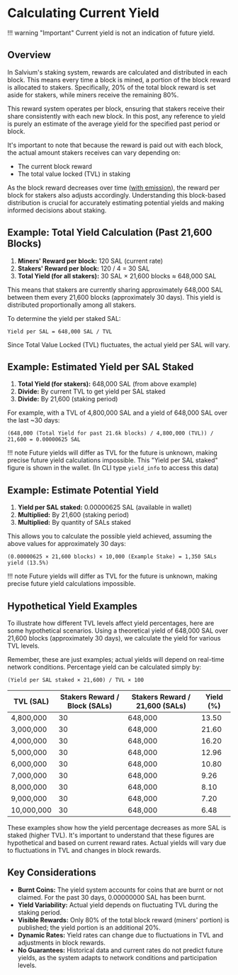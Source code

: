 # Calculating Current Yield

!!! warning "Important"
    Current yield is not an indication of future yield.

## Overview

In Salvium's staking system, rewards are calculated and distributed in each block. This means every time a block is mined, a portion of the block reward is allocated to stakers. Specifically, 20% of the total block reward is set aside for stakers, while miners receive the remaining 80%. 

This reward system operates per block, ensuring that stakers receive their share consistently with each new block. In this post, any reference to yield is purely an estimate of the average yield for the specified past period or block.

It's important to note that because the reward is paid out with each block, the actual amount stakers receives can vary depending on:

* The current block reward
* The total value locked (TVL) in staking

As the block reward decreases over time ([with emission](Mining%20and%20Emissions.md)), the reward per block for stakers also adjusts accordingly. Understanding this block-based distribution is crucial for accurately estimating potential yields and making informed decisions about staking.

## Example: Total Yield Calculation (Past 21,600 Blocks)

1. **Miners' Reward per block:** 120 SAL (current rate)
2. **Stakers' Reward per block:** 120 / 4 = 30 SAL
3. **Total Yield (for all stakers):** 30 SAL × 21,600 blocks ≈ 648,000 SAL

This means that stakers are currently sharing approximately 648,000 SAL between them every 21,600 blocks (approximately 30 days). This yield is distributed proportionally among all stakers.

To determine the yield per staked SAL:

```
Yield per SAL = 648,000 SAL / TVL
```

Since Total Value Locked (TVL) fluctuates, the actual yield per SAL will vary.

## Example: Estimated Yield per SAL Staked

1. **Total Yield (for stakers):** 648,000 SAL (from above example)
2. **Divide:** By current TVL to get yield per SAL staked
3. **Divide:** By 21,600 (staking period)

For example, with a TVL of 4,800,000 SAL and a yield of 648,000 SAL over the last ~30 days:

```
(648,000 (Total Yield for past 21.6k blocks) / 4,800,000 (TVL)) / 21,600 = 0.00000625 SAL
```

!!! note
    Future yields will differ as TVL for the future is unknown, making precise future yield calculations impossible. This "Yield per SAL staked" figure is shown in the wallet. (In CLI type `yield_info` to access this data)

## Example: Estimate Potential Yield

1. **Yield per SAL staked:** 0.00000625 SAL (available in wallet)
2. **Multiplied:** By 21,600 (staking period)
3. **Multiplied:** By quantity of SALs staked

This allows you to calculate the possible yield achieved, assuming the above values for approximately 30 days:

```
(0.00000625 × 21,600 blocks) × 10,000 (Example Stake) = 1,350 SALs yield (13.5%)
```

!!! note
    Future yields will differ as TVL for the future is unknown, making precise future yield calculations impossible.

## Hypothetical Yield Examples

To illustrate how different TVL levels affect yield percentages, here are some hypothetical scenarios. Using a theoretical yield of 648,000 SAL over 21,600 blocks (approximately 30 days), we calculate the yield for various TVL levels.

Remember, these are just examples; actual yields will depend on real-time network conditions. Percentage yield can be calculated simply by:

```
(Yield per SAL staked × 21,600) / TVL × 100
```

| TVL (SAL) | Stakers Reward / Block (SALs) | Stakers Reward / 21,600 (SALs) | Yield (%) |
|-----------|-------------------------------|--------------------------------|-----------|
| 4,800,000 | 30 | 648,000 | 13.50 |
| 3,000,000 | 30 | 648,000 | 21.60 |
| 4,000,000 | 30 | 648,000 | 16.20 |
| 5,000,000 | 30 | 648,000 | 12.96 |
| 6,000,000 | 30 | 648,000 | 10.80 |
| 7,000,000 | 30 | 648,000 | 9.26 |
| 8,000,000 | 30 | 648,000 | 8.10 |
| 9,000,000 | 30 | 648,000 | 7.20 |
| 10,000,000 | 30 | 648,000 | 6.48 |

These examples show how the yield percentage decreases as more SAL is staked (higher TVL). It's important to understand that these figures are hypothetical and based on current reward rates. Actual yields will vary due to fluctuations in TVL and changes in block rewards.

## Key Considerations

* **Burnt Coins:** The yield system accounts for coins that are burnt or not claimed. For the past 30 days, 0.00000000 SAL has been burnt.
* **Yield Variability:** Actual yield depends on fluctuating TVL during the staking period.
* **Visible Rewards:** Only 80% of the total block reward (miners' portion) is published; the yield portion is an additional 20%.
* **Dynamic Rates:** Yield rates can change due to fluctuations in TVL and adjustments in block rewards.
* **No Guarantees:** Historical data and current rates do not predict future yields, as the system adapts to network conditions and participation levels.
